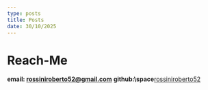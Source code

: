 ```yaml
---
type: posts
title: Posts
date: 30/10/2025
---
```


# Reach-Me

**email: rossiniroberto52@gmail.com**
**github:\space**[rossiniroberto52](https://github.com/rossiniroberto52)